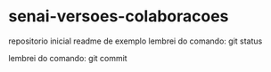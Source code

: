 # senai-versoes-colaboracoes
repositorio inicial
readme de exemplo
lembrei do comando: git status

lembrei do comando: git commit